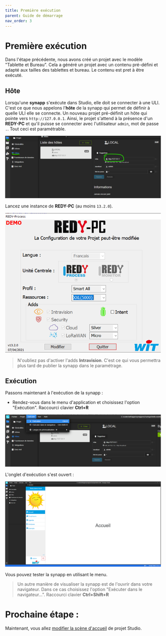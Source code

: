 ```yaml
---
title: Première exécution
parent: Guide de démarrage
nav_order: 3
---
```


# Première exécution

Dans l'étape précédente, nous avons créé un projet avec le modèle "Tablette et Bureau". Cela a généré un projet avec un contenu pré-défini et adapté aux tailles des tablettes et bureau.
Le contenu est pret à être exécuté.

## Hôte

Lorsqu'une **synapp** s'exécute dans Studio, elle doit se connecter à une ULI. C'est ce que nous appelons l'**hôte** de la synapp qui permet de définir à quelle ULI elle se connecte.
Un nouveau projet pré-définit un hôte qui pointe vers `http://127.0.0.1`. Ainsi, le projet s'attend à la présence d'un **REDY-PC** et qu'il puisse se connecter avec l'utilisateur `admin`, mot de passe `.`. Tout ceci est paramétrable.

![SynApps](../assets/first-run-01.png)

Lancez une instance de **REDY-PC** (au moins `13.2.0`).

![SynApps](../assets/first-run-02.png)

> N'oubliez pas d'activer l'adds **Intravision**. C'est ce qui vous permettra plus tard de publier la synapp dans le paramétrage.

## Exécution

Passons maintenant à l'exécution de la synapp :
 - Rendez-vous dans le menu d'application et choisissez l'option "Exécution". Raccourci clavier **Ctrl+R**

![SynApps](../assets/first-run-03.png)

L'onglet d'exécution s'est ouvert :

![SynApps](../assets/first-run-04.png)

Vous pouvez tester la synapp en utilisant le menu.

> Un autre manière de visualiser la synapp est de l'ouvrir dans votre navigateur.
Dans ce cas choisissez l'option "Exécuter dans le navigateur...". Raccourci clavier **Ctrl+Shift+R**

# Prochaine étape :
Maintenant, vous allez [modifier la scène d'accueil](./modif-1) de projet Studio.
